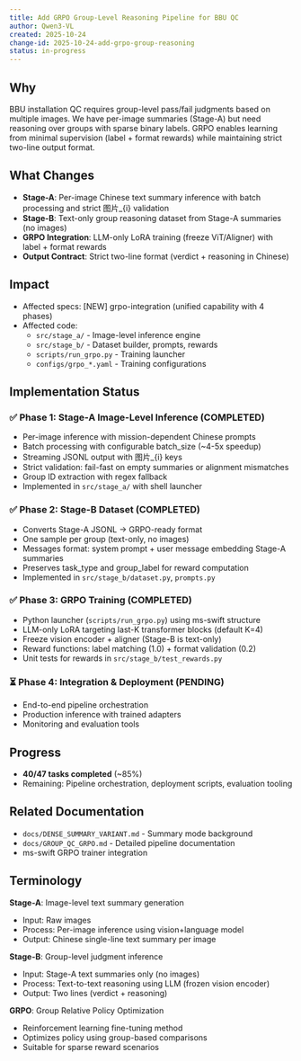 ```yaml
---
title: Add GRPO Group-Level Reasoning Pipeline for BBU QC
author: Qwen3-VL
created: 2025-10-24
change-id: 2025-10-24-add-grpo-group-reasoning
status: in-progress
---
```


## Why
BBU installation QC requires group-level pass/fail judgments based on multiple images. We have per-image summaries (Stage-A) but need reasoning over groups with sparse binary labels. GRPO enables learning from minimal supervision (label + format rewards) while maintaining strict two-line output format.

## What Changes
- **Stage-A**: Per-image Chinese text summary inference with batch processing and strict 图片_{i} validation
- **Stage-B**: Text-only group reasoning dataset from Stage-A summaries (no images)
- **GRPO Integration**: LLM-only LoRA training (freeze ViT/Aligner) with label + format rewards
- **Output Contract**: Strict two-line format (verdict + reasoning in Chinese)

## Impact
- Affected specs: [NEW] grpo-integration (unified capability with 4 phases)
- Affected code:
  - `src/stage_a/` - Image-level inference engine
  - `src/stage_b/` - Dataset builder, prompts, rewards
  - `scripts/run_grpo.py` - Training launcher
  - `configs/grpo_*.yaml` - Training configurations

## Implementation Status

### ✅ Phase 1: Stage-A Image-Level Inference (COMPLETED)
- Per-image inference with mission-dependent Chinese prompts
- Batch processing with configurable batch_size (~4-5x speedup)
- Streaming JSONL output with 图片_{i} keys
- Strict validation: fail-fast on empty summaries or alignment mismatches
- Group ID extraction with regex fallback
- Implemented in `src/stage_a/` with shell launcher

### ✅ Phase 2: Stage-B Dataset (COMPLETED)
- Converts Stage-A JSONL → GRPO-ready format
- One sample per group (text-only, no images)
- Messages format: system prompt + user message embedding Stage-A summaries
- Preserves task_type and group_label for reward computation
- Implemented in `src/stage_b/dataset.py`, `prompts.py`

### ✅ Phase 3: GRPO Training (COMPLETED)
- Python launcher (`scripts/run_grpo.py`) using ms-swift structure
- LLM-only LoRA targeting last-K transformer blocks (default K=4)
- Freeze vision encoder + aligner (Stage-B is text-only)
- Reward functions: label matching (1.0) + format validation (0.2)
- Unit tests for rewards in `src/stage_b/test_rewards.py`

### ⏳ Phase 4: Integration & Deployment (PENDING)
- End-to-end pipeline orchestration
- Production inference with trained adapters
- Monitoring and evaluation tools

## Progress
- **40/47 tasks completed** (~85%)
- Remaining: Pipeline orchestration, deployment scripts, evaluation tooling

## Related Documentation
- `docs/DENSE_SUMMARY_VARIANT.md` - Summary mode background
- `docs/GROUP_QC_GRPO.md` - Detailed pipeline documentation
- ms-swift GRPO trainer integration

## Terminology

**Stage-A**: Image-level text summary generation
- Input: Raw images
- Process: Per-image inference using vision+language model
- Output: Chinese single-line text summary per image

**Stage-B**: Group-level judgment inference
- Input: Stage-A text summaries only (no images)
- Process: Text-to-text reasoning using LLM (frozen vision encoder)
- Output: Two lines (verdict + reasoning)

**GRPO**: Group Relative Policy Optimization
- Reinforcement learning fine-tuning method
- Optimizes policy using group-based comparisons
- Suitable for sparse reward scenarios
